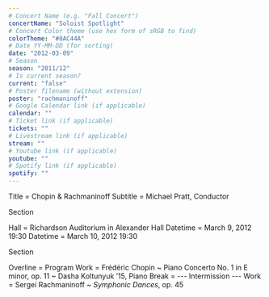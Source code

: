 ```yaml
---
# Concert Name (e.g. "Fall Concert")
concertName: "Soloist Spotlight"
# Concert Color theme (use hex form of sRGB to find)
colorTheme: "#8AC44A"
# Date YY-MM-DD (for sorting)
date: "2012-03-09"
# Season
season: "2011/12"
# Is current season?
current: "false"
# Poster filename (without extension)
poster: "rachmaninoff"
# Google Calendar link (if applicable)
calendar: ""
# Ticket link (if applicable)
tickets: ""
# Livestream link (if applicable)
stream: ""
# Youtube link (if applicable)
youtube: ""
# Spotify link (if applicable)
spotify: ""
---
```

Title = Chopin & Rachmaninoff
Subtitle = Michael Pratt, Conductor

Section

Hall = Richardson Auditorium in Alexander Hall
Datetime = March 9, 2012 19:30
Datetime = March 10, 2012 19:30

Section

Overline = Program
Work = Frédéric Chopin ~ Piano Concerto No. 1 in E minor, op. 11 ~ Dasha Koltunyuk ’15, Piano
Break = --- Intermission ---
Work = Sergei Rachmaninoff ~ *Symphonic Dances*, op. 45
